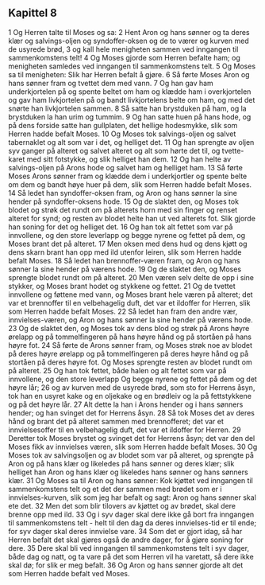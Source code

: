 ## Kapittel 8

1 Og Herren talte til Moses og sa:
2 Hent Aron og hans sønner og ta deres klær og salvings-oljen og syndoffer-oksen og de to værer og kurven med de usyrede brød,
3 og kall hele menigheten sammen ved inngangen til sammenkomstens telt!
4 Og Moses gjorde som Herren befalte ham; og menigheten samledes ved inngangen til sammenkomstens telt.
5 Og Moses sa til menigheten: Slik har Herren befalt å gjøre.
6 Så førte Moses Aron og hans sønner fram og tvettet dem med vann.
7 Og han gav ham underkjortelen på og spente beltet om ham og klædde ham i overkjortelen og gav ham livkjortelen på og bandt livkjortelens belte om ham, og med det snørte han livkjortelen sammen.
8 Så satte han brystduken på ham, og la brystduken la han urim og tummim.
9 Og han satte huen på hans hode, og på dens forside satte han gullplaten, det hellige hodesmykke, slik som Herren hadde befalt Moses.
10 Og Moses tok salvings-oljen og salvet tabernaklet og alt som var i det, og helliget det.
11 Og han sprengte av oljen syv ganger på alteret og salvet alteret og alt som hørte det til, og tvette-karet med sitt fotstykke, og slik helliget han dem.
12 Og han helte av salvings-oljen på Arons hode og salvet ham og helliget ham.
13 Så førte Moses Arons sønner fram og klædde dem i underkjortler og spente belte om dem og bandt høye huer på dem, slik som Herren hadde befalt Moses.
14 Så ledet han syndoffer-oksen fram, og Aron og hans sønner la sine hender på syndoffer-oksens hode.
15 Og de slaktet den, og Moses tok blodet og strøk det rundt om på alterets horn med sin finger og renset alteret for synd; og resten av blodet helte han ut ved alterets fot. Slik gjorde han soning for det og helliget det.
16 Og han tok alt fettet som var på innvollene, og den store leverlapp og begge nyrene og fettet på dem, og Moses brant det på alteret.
17 Men oksen med dens hud og dens kjøtt og dens skarn brant han opp med ild utenfor leiren, slik som Herren hadde befalt Moses.
18 Så ledet han brennoffer-væren fram, og Aron og hans sønner la sine hender på værens hode.
19 Og de slaktet den, og Moses sprengte blodet rundt om på alteret.
20 Men væren selv delte de opp i sine stykker, og Moses brant hodet og stykkene og fettet.
21 Og de tvettet innvollene og føttene med vann, og Moses brant hele væren på alteret; det var et brennoffer til en velbehagelig duft, det var et ildoffer for Herren, slik som Herren hadde befalt Moses.
22 Så ledet han fram den andre vær, innvielses-væren, og Aron og hans sønner la sine hender på værens hode.
23 Og de slaktet den, og Moses tok av dens blod og strøk på Arons høyre ørelapp og på tommelfingeren på hans høyre hånd og på stortåen på hans høyre fot.
24 Så førte de Arons sønner fram, og Moses strøk noe av blodet på deres høyre ørelapp og på tommelfingeren på deres høyre hånd og på stortåen på deres høyre fot. Og Moses sprengte resten av blodet rundt om på alteret.
25 Og han tok fettet, både halen og alt fettet som var på innvollene, og den store leverlapp Og begge nyrene og fettet på dem og det høyre lår;
26 og av kurven med de usyrede brød, som sto for Herrens åsyn, tok han en usyret kake og en oljekake og en brødleiv og la på fettstykkene og på det høyre lår.
27 Alt dette la han i Arons hender og i hans sønners hender; og han svinget det for Herrens åsyn.
28 Så tok Moses det av deres hånd og brant det på alteret sammen med brennofferet; det var et innvielsesoffer til en velbehagelig duft, det var et ildoffer for Herren.
29 Deretter tok Moses brystet og svinget det for Herrens åsyn; det var den del Moses fikk av innvielses væren, slik som Herren hadde befalt Moses.
30 Og Moses tok av salvingsoljen og av blodet som var på alteret, og sprengte på Aron og på hans klær og likeledes på hans sønner og deres klær; slik helliget han Aron og hans klær og likeledes hans sønner og hans sønners klær.
31 Og Moses sa til Aron og hans sønner: Kok kjøttet ved inngangen til sammenkomstens telt og et det der sammen med brødet som er i innvielses-kurven, slik som jeg har befalt og sagt: Aron og hans sønner skal ete det.
32 Men det som blir tilovers av kjøttet og av brødet, skal dere brenne opp med ild.
33 Og i syv dager skal dere ikke gå bort fra inngangen til sammenkomstens telt - helt til den dag da deres innvielses-tid er til ende; for syv dager skal deres innvielse vare.
34 Som det er gjort idag, så har Herren befalt det skal gjøres også de andre dager, for å gjøre soning for dere.
35 Dere skal bli ved inngangen til sammenkomstens telt i syv dager, både dag og natt, og ta vare på det som Herren vil ha varetatt, så dere ikke skal dø; for slik er meg befalt.
36 Og Aron og hans sønner gjorde alt det som Herren hadde befalt ved Moses.
